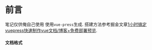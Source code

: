 # 前言

笔记仅供俺自己使用 使用`vue-press`生成. 搭建方法参考掘金文章[1小时搞定vuepress快速制作vue文档/博客+免费部署预览](https://juejin.im/post/6844903999129436174).

#### 文档格式